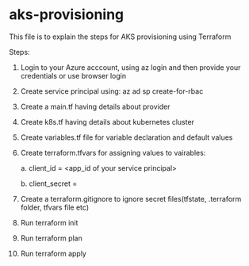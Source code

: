 # aks-provisioning

This file is to explain the steps for AKS provisioning using Terraform

Steps:
1. Login to your Azure acccount, using az login and then provide your credentials or use browser login

2. Create service principal using:
az ad sp create-for-rbac 

3. Create a main.tf having details about provider

4. Create k8s.tf having details about kubernetes cluster

5. Create variables.tf file for variable declaration and default values

6. Create terraform.tfvars for assigning values to vairables:

	a. client_id = <app_id of your service principal>

	b. client_secret = <passwd of your service_principal>

7. Create a terraform.gitignore to ignore secret files(tfstate, .terraform folder, tfvars file etc)

8. Run terraform init

9. Run terraform plan

10. Run terraform apply

